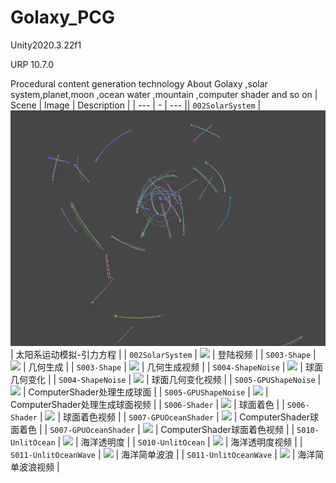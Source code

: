 # Golaxy_PCG
 Unity2020.3.22f1
 
 URP 10.7.0
 
 Procedural content generation technology About Golaxy ,solar system,planet,moon ,ocean water ,mountain ,computer shader and so on
| Scene | Image | Description |
| --- | - | --- || `002SolarSystem` | ![](S002-SolarSystem/images/001.png) | 太阳系运动模拟-引力方程 |
| `002SolarSystem` | ![](https://www.bilibili.com/video/BV145411U7u4/) | 登陆视频 |
| `S003-Shape` | ![](https://www.bilibili.com/video/BV145411U7u4/) | 几何生成 |
| `S003-Shape` | ![](https://www.bilibili.com/video/BV145411U7u4/) | 几何生成视频 |
| `S004-ShapeNoise` | ![](https://www.bilibili.com/video/BV145411U7u4/) | 球面几何变化 |
| `S004-ShapeNoise` | ![](https://www.bilibili.com/video/BV145411U7u4/) | 球面几何变化视频 |
| `S005-GPUShapeNoise` | ![](https://www.bilibili.com/video/BV145411U7u4/) | ComputerShader处理生成球面 |
| `S005-GPUShapeNoise` | ![](https://www.bilibili.com/video/BV145411U7u4/) | ComputerShader处理生成球面视频 |
| `S006-Shader` | ![](https://www.bilibili.com/video/BV145411U7u4/) | 球面着色 |
| `S006-Shader` | ![](https://www.bilibili.com/video/BV145411U7u4/) | 球面着色视频 |
| `S007-GPUOceanShader` | ![](https://www.bilibili.com/video/BV145411U7u4/) | ComputerShader球面着色 |
| `S007-GPUOceanShader` | ![](https://www.bilibili.com/video/BV145411U7u4/) | ComputerShader球面着色视频 |
| `S010-UnlitOcean` | ![](https://www.bilibili.com/video/BV145411U7u4/) | 海洋透明度 |
| `S010-UnlitOcean` | ![](https://www.bilibili.com/video/BV145411U7u4/) | 海洋透明度视频 |
| `S011-UnlitOceanWave` | ![](https://www.bilibili.com/video/BV145411U7u4/) | 海洋简单波浪 |
| `S011-UnlitOceanWave` | ![](https://www.bilibili.com/video/BV145411U7u4/) | 海洋简单波浪视频 |